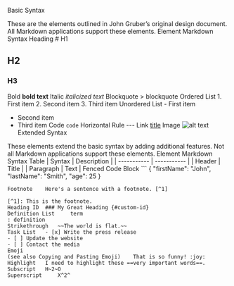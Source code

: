 Basic Syntax

These are the elements outlined in John Gruber’s original design document. All Markdown applications support these elements.
Element 	Markdown Syntax
Heading 	# H1
## H2
### H3
Bold 	**bold text**
Italic 	*italicized text*
Blockquote 	> blockquote
Ordered List 	1. First item
2. Second item
3. Third item
Unordered List 	- First item
- Second item
- Third item
Code 	`code`
Horizontal Rule 	---
Link 	[title](https://www.example.com)
Image 	![alt text](image.jpg)
Extended Syntax

These elements extend the basic syntax by adding additional features. Not all Markdown applications support these elements.
Element 	Markdown Syntax
Table 	| Syntax | Description |
| ----------- | ----------- |
| Header | Title |
| Paragraph | Text |
Fenced Code Block 	```
{
  "firstName": "John",
  "lastName": "Smith",
  "age": 25
}
```
Footnote 	Here's a sentence with a footnote. [^1]

[^1]: This is the footnote.
Heading ID 	### My Great Heading {#custom-id}
Definition List 	term
: definition
Strikethrough 	~~The world is flat.~~
Task List 	- [x] Write the press release
- [ ] Update the website
- [ ] Contact the media
Emoji
(see also Copying and Pasting Emoji) 	That is so funny! :joy:
Highlight 	I need to highlight these ==very important words==.
Subscript 	H~2~O
Superscript 	X^2^ 